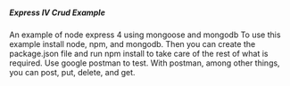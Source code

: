##### Express IV Crud Example ####
An example of node express 4 using mongoose and mongodb
To use this example install node, npm, and mongodb.
Then you can create the package.json file and run npm install to take care of the rest of what is required.
Use google postman to test. With postman, among other things, you can post, put, delete, and get.
